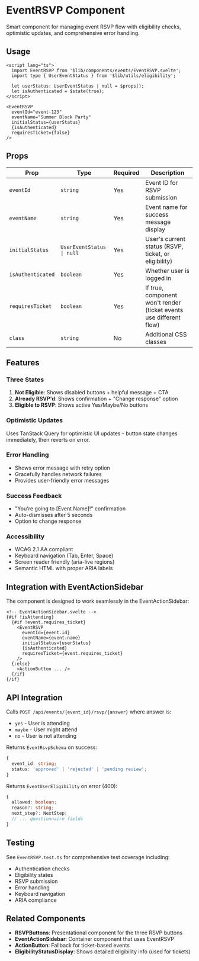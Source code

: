# EventRSVP Component

Smart component for managing event RSVP flow with eligibility checks, optimistic updates, and comprehensive error handling.

## Usage

```svelte
<script lang="ts">
  import EventRSVP from '$lib/components/events/EventRSVP.svelte';
  import type { UserEventStatus } from '$lib/utils/eligibility';

  let userStatus: UserEventStatus | null = $props();
  let isAuthenticated = $state(true);
</script>

<EventRSVP
  eventId="event-123"
  eventName="Summer Block Party"
  initialStatus={userStatus}
  {isAuthenticated}
  requiresTicket={false}
/>
```

## Props

| Prop | Type | Required | Description |
|------|------|----------|-------------|
| `eventId` | `string` | Yes | Event ID for RSVP submission |
| `eventName` | `string` | Yes | Event name for success message display |
| `initialStatus` | `UserEventStatus \| null` | Yes | User's current status (RSVP, ticket, or eligibility) |
| `isAuthenticated` | `boolean` | Yes | Whether user is logged in |
| `requiresTicket` | `boolean` | Yes | If true, component won't render (ticket events use different flow) |
| `class` | `string` | No | Additional CSS classes |

## Features

### Three States

1. **Not Eligible**: Shows disabled buttons + helpful message + CTA
2. **Already RSVP'd**: Shows confirmation + "Change response" option
3. **Eligible to RSVP**: Shows active Yes/Maybe/No buttons

### Optimistic Updates

Uses TanStack Query for optimistic UI updates - button state changes immediately, then reverts on error.

### Error Handling

- Shows error message with retry option
- Gracefully handles network failures
- Provides user-friendly error messages

### Success Feedback

- "You're going to [Event Name]!" confirmation
- Auto-dismisses after 5 seconds
- Option to change response

### Accessibility

- WCAG 2.1 AA compliant
- Keyboard navigation (Tab, Enter, Space)
- Screen reader friendly (aria-live regions)
- Semantic HTML with proper ARIA labels

## Integration with EventActionSidebar

The component is designed to work seamlessly in the EventActionSidebar:

```svelte
<!-- EventActionSidebar.svelte -->
{#if !isAttending}
  {#if !event.requires_ticket}
    <EventRSVP
      eventId={event.id}
      eventName={event.name}
      initialStatus={userStatus}
      {isAuthenticated}
      requiresTicket={event.requires_ticket}
    />
  {:else}
    <ActionButton ... />
  {/if}
{/if}
```

## API Integration

Calls `POST /api/events/{event_id}/rsvp/{answer}` where answer is:
- `yes` - User is attending
- `maybe` - User might attend
- `no` - User is not attending

Returns `EventRsvpSchema` on success:
```typescript
{
  event_id: string;
  status: 'approved' | 'rejected' | 'pending review';
}
```

Returns `EventUserEligibility` on error (400):
```typescript
{
  allowed: boolean;
  reason?: string;
  next_step?: NextStep;
  // ... questionnaire fields
}
```

## Testing

See `EventRSVP.test.ts` for comprehensive test coverage including:
- Authentication checks
- Eligibility states
- RSVP submission
- Error handling
- Keyboard navigation
- ARIA compliance

## Related Components

- **RSVPButtons**: Presentational component for the three RSVP buttons
- **EventActionSidebar**: Container component that uses EventRSVP
- **ActionButton**: Fallback for ticket-based events
- **EligibilityStatusDisplay**: Shows detailed eligibility info (used for tickets)
